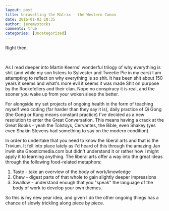 ```yaml
---
layout: post
title: Unravelling the Matrix - the Western Canon
date: 2016-01-03 10:35
author: jeremystocks
comments: true
categories: [Uncategorized]
---
```

Right then,

&nbsp;

As I read deeper into Martin Keerns' wonderful trilogy of why everything is shit (and while my son listens to Sylvester and Tweetie Pie in my ears) I am attempting to reflect on why everything is so shit. It has been shit about 150 years it seems and what's more evil it seems it was made Shit on purpose by the Rockefellers and their clan. Nope no conspiracy it is real, and the sooner you wake up from your woken sleep the better.

For alongside my set projects of ongoing health in the form of teaching myself web coding (far harder than they say it is), daily practice of Qi Gong (the Gong or Kung means constant practice) I've decided as a new resolution to enter the Great Conversation. This means having a crack at the Great Books - yeah the Tolstoys, Cervantes, the Bible, even Shakey (yes even Shakin Stevens had something to say on the modern condition).

In order to undertake that you need to know the liberal arts and that is the Trivium. It fell into place lately as I'd heard of this through the amazing Jan Irwin site Gnosticmedia.com but didn't understand it or rather how I might apply it to learning anything. The liberal arts offer a way into the great ideas through the following food-related metaphors:
<ol>
	<li>Taste - take an overview of the body of work/knowledge</li>
	<li>Chew - digest parts of that whole to gain slightly deeper impressions</li>
	<li>Swallow - understand enough that you "speak" the language of the body of work to develop your own themes.</li>
</ol>
So this is my new year idea, and given I do the other ongoing things has a chance of slowly trickling along piece by piece.

&nbsp;
